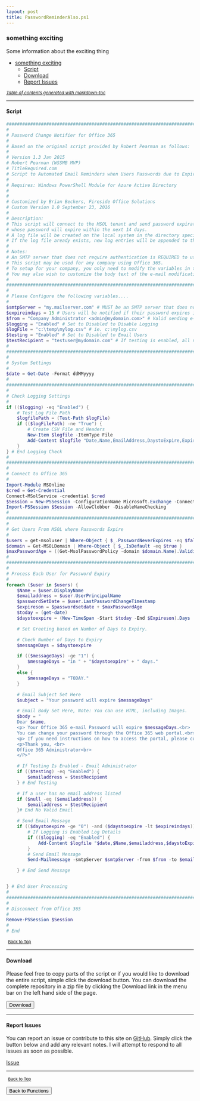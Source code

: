 ```yaml
---
layout: post
title: PasswordReminderAlso.ps1
---
```


### something exciting

Some information about the exciting thing

- [something exciting](#something-exciting)
  - [Script](#script)
  - [Download](#download)
  - [Report Issues](#report-issues)

<small><i><a href='http://ecotrust-canada.github.io/markdown-toc/'>Table of contents generated with markdown-toc</a></i></small>

---

#### Script

```powershell
#################################################################################################################
#
# Password Change Notifier for Office 365
#
# Based on the original script provided by Robert Pearman as follows:
#
# Version 1.3 Jan 2015
# Robert Pearman (WSSMB MVP)
# TitleRequired.com
# Script to Automated Email Reminders when Users Passwords due to Expire.
#
# Requires: Windows PowerShell Module for Azure Active Directory
#
#
# Customized by Brian Beckers, Fireside Office Solutions
# Custom Version 1.0 September 23, 2016
#
# Description:
# This script will connect to the MSOL tenant and send password expiration notifications to all Office 365 users
# whose password will expire within the next 14 days.
# A log file will be created on the local system in the directory specified in the variable section of this script.
# If the log file aready exists, new log entries will be appended to the end.
#
# Notes:
# An SMTP server that does not require authentication is REQUIRED to use this script.
# This script may be used for any company using Office 365.
# To setup for your company, you only need to modify the variables in the first section of this script.
# You may also wish to customize the body text of the e-mail modification.
#
##################################################################################################################
#
# Please Configure the following variables....
#
$smtpServer = "my.mailserver.com" # MUST be an SMTP server that does not require authentication
$expireindays = 15 # Users will be notified if their password expires in this many days or less
$from = "Company Administrator <admin@mydomain.com>" # Valid sending e-mail address
$logging = "Enabled" # Set to Disabled to Disable Logging
$logFile = "c:\temp\mylog.csv" # ie. c:\mylog.csv
$testing = "Enabled" # Set to Disabled to Email Users
$testRecipient = "testuser@mydomain.com" # If testing is enabled, all notifications go to this e-mail
#
###################################################################################################################
#
# System Settings
#
$date = Get-Date -Format ddMMyyyy
#
###################################################################################################################
#
# Check Logging Settings
#
if (($logging) -eq "Enabled") {
    # Test Log File Path
    $logfilePath = (Test-Path $logFile)
    if (($logFilePath) -ne "True") {
        # Create CSV File and Headers
        New-Item $logfile -ItemType File
        Add-Content $logfile "Date,Name,EmailAddress,DaystoExpire,ExpiresOn"
    }
} # End Logging Check
#
###################################################################################################################
#
# Connect to Office 365
#
Import-Module MSOnline
$cred = Get-Credential
Connect-MSolService -credential $cred
$Session = New-PSSession -ConfigurationName Microsoft.Exchange -ConnectionUri https://ps.outlook.com/powershell-liveid/ -Credential $cred -Authentication Basic -AllowRedirection
Import-PSSession $Session -AllowClobber -DisableNameChecking
#
###################################################################################################################
#
# Get Users From MSOL where Passwords Expire
#
$users = get-msoluser | Where-Object { $_.PasswordNeverExpires -eq $false }
$domain = Get-MSOLDomain | Where-Object { $_.IsDefault -eq $true }
$maxPasswordAge = ((Get-MsolPasswordPolicy -domain $domain.Name).ValidityPeriod).ToString()
#
###################################################################################################################
#
# Process Each User for Password Expiry
#
foreach ($user in $users) {
    $Name = $user.DisplayName
    $emailaddress = $user.UserPrincipalName
    $passwordSetDate = $user.LastPasswordChangeTimestamp
    $expireson = $passwordsetdate + $maxPasswordAge
    $today = (get-date)
    $daystoexpire = (New-TimeSpan -Start $today -End $Expireson).Days

    # Set Greeting based on Number of Days to Expiry.

    # Check Number of Days to Expiry
    $messageDays = $daystoexpire

    if (($messageDays) -ge "1") {
        $messageDays = "in " + "$daystoexpire" + " days."
    }
    else {
        $messageDays = "TODAY."
    }

    # Email Subject Set Here
    $subject = "Your password will expire $messageDays"

    # Email Body Set Here, Note: You can use HTML, including Images.
    $body = "
    Dear $name,
    <p> Your Office 365 e-mail Password will expire $messageDays.<br>
    You can change your password through the Office 365 web portal.<br>
    <p> If you need instructions on how to access the portal, please contact the administrator.<br>
    <p>Thank you, <br>
    Office 365 Administrator<br>
    </P>"

    # If Testing Is Enabled - Email Administrator
    if (($testing) -eq "Enabled") {
        $emailaddress = $testRecipient
    } # End Testing

    # If a user has no email address listed
    if ($null -eq ($emailaddress)) {
        $emailaddress = $testRecipient
    }# End No Valid Email

    # Send Email Message
    if (($daystoexpire -ge "0") -and ($daystoexpire -lt $expireindays)) {
        # If Logging is Enabled Log Details
        if (($logging) -eq "Enabled") {
            Add-Content $logfile "$date,$Name,$emailaddress,$daystoExpire,$expireson"
        }
        # Send Email Message
        Send-Mailmessage -smtpServer $smtpServer -from $from -to $emailaddress -subject $subject -body $body -bodyasHTML -priority High

    } # End Send Message


} # End User Processing
#
###################################################################################################################
#
# Disconnect from Office 365
#
Remove-PSSession $Session
#
# End
```

<span style="font-size:11px;"><a href="#"><i class="fas fa-caret-up" aria-hidden="true" style="color: white; margin-right:5px;"></i>Back to Top</a></span>

---

#### Download

Please feel free to copy parts of the script or if you would like to download the entire script, simple click the download button. You can download the complete repository in a zip file by clicking the Download link in the menu bar on the left hand side of the page.

<button class="btn" type="submit" onclick="window.open('/PowerShell/functions/exchange/PasswordReminderAlso.ps1')">
    <i class="fa fa-cloud-download-alt">
    </i>
        Download
</button>

---

#### Report Issues

You can report an issue or contribute to this site on <a href="https://github.com/BanterBoy/scripts-blog/issues">GitHub</a>. Simply click the button below and add any relevant notes. I will attempt to respond to all issues as soon as possible.

<!-- Place this tag where you want the button to render. -->

<a class="github-button" href="https://github.com/BanterBoy/scripts-blog/issues/new?title=PasswordReminderAlso.ps1&body=There is a problem with this function. Please find details below." data-show-count="true" aria-label="Issue BanterBoy/scripts-blog on GitHub">Issue</a>

---

<span style="font-size:11px;"><a href="#"><i class="fas fa-caret-up" aria-hidden="true" style="color: white; margin-right:5px;"></i>Back to Top</a></span>

<a href="/menu/_pages/functions.html">
    <button class="btn">
        <i class='fas fa-reply'>
        </i>
            Back to Functions
    </button>
</a>

[1]: http://ecotrust-canada.github.io/markdown-toc
[2]: https://github.com/googlearchive/code-prettify
